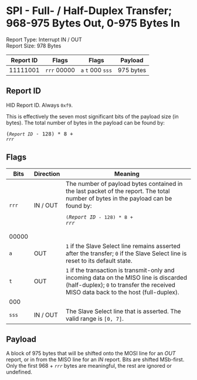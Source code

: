 
# SPI - Full- / Half-Duplex Transfer; 968-975 Bytes Out, 0-975 Bytes In
Report Type: Interrupt IN / OUT<br />
Report Size: 978 Bytes

| Report ID | Flags | Flags | Payload |
|-----------|-------|-------|---------|
| 11111001 | `rrr`&nbsp;00000 | `a`&nbsp;`t`&nbsp;000&nbsp;`sss` | 975 bytes |

## Report ID
HID Report ID.  Always `0xf9`.

This is effectively the seven most significant bits of the payload size (in bytes).  The total number of bytes in the payload can be found by: <pre>(*`Report ID`* - 128) * 8 + *`rrr`*</pre>

## Flags

| Bits  | Direction | Meaning |
|-------|-----------|---------|
| `rrr` | IN / OUT  | The number of payload bytes contained in the last packet of the report.  The total number of bytes in the payload can be found by: <pre>(*`Report ID`* - 128) * 8 + *`rrr`*</pre> |
| 00000 |          |                                                                       |
| `a`   | OUT      | `1` if the Slave Select line remains asserted after the transfer; `0` if the Slave Select line is reset to its default state. |
| `t`   | OUT      | `1` if the transaction is transmit-only and incoming data on the MISO line is discarded (half-duplex); `0` to transfer the received MISO data back to the host (full-duplex). |
| 000   |          |                                                                       |
| `sss` | IN / OUT | The Slave Select line that is asserted.  The valid range is `[0, 7]`. |

## Payload
A block of 975 bytes that will be shifted onto the MOSI line for an *OUT* report, or in from the MISO line for an *IN* report.  Bits are shifted MSb-first.  Only the first 968 + *`rrr`* bytes are meaningful, the rest are ignored or undefined.
